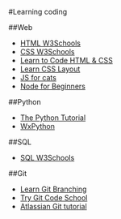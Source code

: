 #Learning coding

##Web

- [HTML W3Schools](http://www.w3schools.com/html/)
- [CSS W3Schools](http://www.w3schools.com/css/)
- [Learn to Code HTML & CSS](http://learn.shayhowe.com/html-css/)
- [Learn CSS Layout](http://learnlayout.com/)
- [JS for cats](http://jsforcats.com/)
- [Node for Beginners](https://github.com/rockbot/node-for-beginners)

##Python
- [The Python Tutorial](https://docs.python.org/2/tutorial/)
- [WxPython](http://wiki.wxpython.org/Getting%20Started)

##SQL
- [SQL W3Schools](http://www.w3schools.com/sql/)

##Git
- [Learn Git Branching](http://pcottle.github.io/learnGitBranching/)
- [Try Git Code School](https://try.github.io/levels/1/challenges/1)
- [Atlassian Git tutorial](https://www.atlassian.com/git/tutorials)

